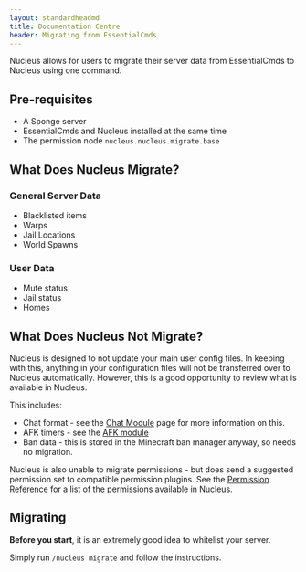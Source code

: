 ```yaml
---
layout: standardheadmd
title: Documentation Centre
header: Migrating from EssentialCmds
---
```


Nucleus allows for users to migrate their server data from EssentialCmds to Nucleus using one command.

## Pre-requisites

* A Sponge server
* EssentialCmds and Nucleus installed at the same time
* The permission node `nucleus.nucleus.migrate.base`

## What Does Nucleus Migrate?

### General Server Data

* Blacklisted items
* Warps
* Jail Locations
* World Spawns

### User Data

* Mute status
* Jail status
* Homes

## What Does Nucleus Not Migrate?

Nucleus is designed to not update your main user config files. In keeping with this, anything in your configuration files
will not be transferred over to Nucleus automatically. However, this is a good opportunity to review what is available in Nucleus.

This includes:

* Chat format - see the [Chat Module](../modules/chat.html) page for more information on this.
* AFK timers - see the [AFK module](../modules/afk.html)
* Ban data - this is stored in the Minecraft ban manager anyway, so needs no migration.

Nucleus is also unable to migrate permissions - but does send a suggested permission set to compatible permission plugins.
See the [Permission Reference](../permissions.html) for a list of the permissions available in Nucleus.

## Migrating

**Before you start**, it is an extremely good idea to whitelist your server.

Simply run `/nucleus migrate` and follow the instructions.